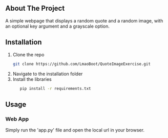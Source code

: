 ## About The Project
A simple webpage that displays a random quote and a random image, with an optional key argument and a grayscale option.

## Installation
1. Clone the repo
   ```sh
   git clone https://github.com/LmaoBoot/QuoteImageExercise.git
   ```
2. Navigate to the installation folder
3. Install the libraries
   ```sh
      pip install -r requirements.txt
   ``` 
## Usage
### Web App
Simply run the 'app.py' file and open the local url in your browser.
